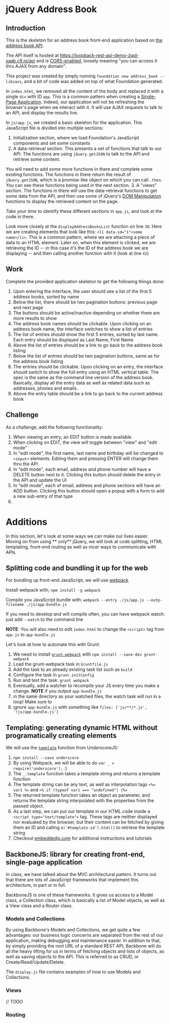 # jQuery Address Book

## Introduction
This is the skeleton for an address book front-end application based on [the address book API](https://loopback-rest-api-demo-ziad-saab.c9.io/explorer/).

The API itself is hosted at https://loopback-rest-api-demo-ziad-saab.c9.io/api and is [CORS-enabled](https://en.wikipedia.org/wiki/Cross-origin_resource_sharing),
loosely meaning "you can access it thru AJAX from any domain".

This project was created by simply running `foundation new address_book --libsass`, and a bit of code was
added on top of what Foundation generated.

In `index.html`, we removed all the content of the body and replaced it with a single `div` with ID `app`.
This is a common pattern when creating a [Single-Page Application](https://en.wikipedia.org/wiki/Single-page_application).
Indeed, our application will not be refreshing the browser's page when we interact with it. It will use
AJAX requests to talk to an API, and display the results live.

In `js/app.js`, we created a basic skeleton for the application. This JavaScript file is divided into
multiple sections:

  1. Initialization section, where we load Foundation's JavaScript components and set some constants
  2. A data-retrieval section. This presents a set of functions that talk to our API. The functions are
using `jQuery.getJSON` to talk to the API and retrieve some content. 

  You will need to add some more functions
in there and complete some existing functions. The functions in there return the result of `jQuery.getJSON`,
which is a promise-like object on which you can call `.then`. You can see these functions being used in the
next section.
  3. A "views" section. The functions in there will use the data-retrieval functions to get some data from
the API, and then use some of jQuery's [DOM Manipulation](https://api.jquery.com/category/manipulation/) functions
to display the retrieved content on the page.

*Take your time* to identify these different sections in `app.js`, and look at the code in there.

Look more closely at the `displayAddressBooksList` function on line `38`.
Here we are creating elements that look like this: `<li data-id="1">some name</li>`. This is a common pattern,
where we are attaching a piece of data to an HTML element. Later on, when this element is clicked,
we are retrieving the ID -- in this case it's the ID of the address book we are displaying -- and then
calling another function with it (look at line `42`)

## Work
Complete the provided application skeleton to get the following things done:

1. Upon entering the interface, the user should see a list of the first 5 address books, sorted by name
2. Below the list, there should be two pagination buttons: previous page and next page
3. The buttons should be active/inactive depending on whether there are more results to show
4. The address book names should be clickable. Upon clicking on an address book name, the interface switches to show a list of entries
5. The list of entries should show the first 5 entries, sorted by last name. Each entry should be displayed as Last Name, First Name
6. Above the list of entries should be a link to go back to the address book listing
7. Below the list of entries should be two pagination buttons, same as for the address book listing
8. The entries should be clickable. Upon clicking on an entry, the interface should switch to show the full entry using an HTML vertical table. The spec is the same as the command line version of the address book. Basically, display all the entry data as well as related data such as addresses, phones and emails.
9. Above the entry table should be a link to go back to the current address book

## Challenge
As a challenge, add the following functionality:

1. When viewing an entry, an EDIT button is made available.
2. When clicking on EDIT, the view will toggle between "view" and "edit mode"
3. In "edit mode", the first name, last name and birthday will be changed to `<input>` elements. Editing them and pressing ENTER will change them thru the API
4. In "edit mode", each email, address and phone number will have a DELETE button next to it. Clicking this button should delete the entry in the API and update the UI
5. In "edit mode", each of email, address and phone sections will have an ADD button. Clicking this button should open a popup with a form to add a new sub-entry of that type
6. 

# Additions
In this section, let's look at some ways we can make our lives easier. Moving on from using
** only** jQuery, we will look at code splitting, HTML templating, front-end routing as well
as nicer ways to communicate with APIs.

## Splitting code and bundling it up for the web
For bundling up front-end JavaScript, we will use [webpack](https://webpack.github.io/)

Install webpack with; `npm install -g webpack`

Compile you JavaScript bundle with: `webpack --entry ./js/app.js --outp-filename ./js/app-bundle.js`

If you need to develop and will compile often, you can have webpack watch: just add `--watch` to the command line

**NOTE**: You will also need to edit `index.html` to change the `<script>` tag from `app.js` to `app-bundle.js`

Let's look at how to automate this with Grunt:
1. We need to install [`grunt-webpack`](https://github.com/webpack/grunt-webpack) with `npm install --save-dev grunt-webpack`
2. Load the grunt-webpack task in `Gruntfile.js`
3. Add the task to an already existing task list such as `build`
4. Configure the task in `grunt.initConfig`
5. Run and test the task: `grunt webpack`
6. Eventually, add a watcher to recompile your JS every time you make a change. **NOTE** if you output `app-bundle.js`
7. in the same directory as your watched files, the watch task will run in a loop! Make sure to
8. ignore `app-bundle.js` with something like `files: ['js/**/*.js', '!js/app-bundle.js']`

## Templating: generating dynamic HTML without programatically creating elements
We will use the [`template`](http://underscorejs.org/#template) function from UnderscoreJS:

1. `npm install --save underscore`
2. By using Webpack, we will be able to do `var _ = require('underscore');` :)
3. The `_.template` function takes a template string and returns a template function
4. The template string can be any text, as well as interpolation tags `<%= var1 %>` and `<% if (typeof var1 === "undefined") {%>`
5. The returned template function takes an object as parameter, and returns the template string
interpolated with the properties from the passed object.
6. As a last step, we can put our template in our HTML code inside a `<script type="text/template">` tag.
These tags are neither displayed nor evaluated by the browser, but their content can be fetched
by giving them an ID and calling `$('#template-id').html()` to retrieve the template string
7. Checkout [embeddedjs.com](http://www.embeddedjs.com/) for additional instructions and tutorials

## BackboneJS: library for creating front-end, single-page application
In class, we have talked about the MVC architectural pattern. It turns out that there are
lots of JavaScript frameworks that implement this architecture, in part or in full.

BackboneJS is one of these frameworks. It gives us access to a Model class, a Collection
class, which is basically a list of Model objects, as well as a View class and a Router
class.

### Models and Collections
By using Backbone's Models and Collections, we get quite a few advantages: our business
logic concerns are separated from the rest of our application, making debugging and
maintenance easier. In addition to that, by simply providing the root URL of a standard
REST API, Backbone will do all the heavy lifting for us in terms of fetching objects and
lists of objects, as well as saving objects to the API. This is referred to as CRUD, or
Create/Read/Update/Delete.

The `display.js` file contains examples of how to use Models and Collections.

### Views
// TODO

### Routing
